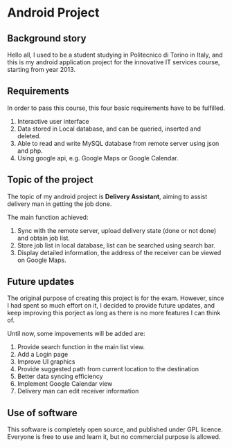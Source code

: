 Android Project
===============

## Background story

Hello all, I used to be a student studying in Politecnico di Torino in Italy, and this is my android application project for the innovative IT services course, starting from year 2013.

## Requirements

In order to pass this course, this four basic requirements have to be fulfilled.

1. Interactive user interface
2. Data stored in Local database, and can be queried, inserted and deleted.
3. Able to read and write MySQL database from remote server using json and php.
4. Using google api, e.g. Google Maps or Google Calendar.

## Topic of the project

The topic of my android project is **Delivery Assistant**, aiming to assist delivery man in getting the job done.

The main function achieved:

1. Sync with the remote server, upload delivery state (done or not done) and obtain job list.
2. Store job list in local database, list can be searched using search bar.
3. Display detailed information, the address of the receiver can be viewed on Google Maps.

## Future updates

The original purpose of creating this project is for the exam. However, since I had spent so much effort on it, I decided to provide future updates, and keep improving this porject as long as there is no more features I can think of.

Until now, some impovements will be added are:

1. Provide search function in the main list view.
2. Add a Login page
3. Improve UI graphics
4. Provide suggested path from current location to the destination
5. Better data syncing efficiency
6. Implement Google Calendar view
7. Delivery man can edit receiver information

## Use of software
This software is completely open source, and published under GPL licence. Everyone is free to use and learn it, but no commercial purpose is allowed.
